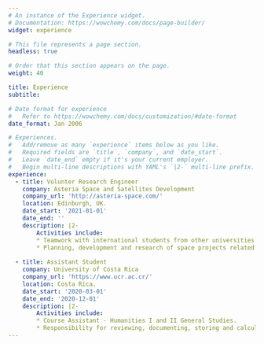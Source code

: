 ```yaml
---
# An instance of the Experience widget.
# Documentation: https://wowchemy.com/docs/page-builder/
widget: experience

# This file represents a page section.
headless: true

# Order that this section appears on the page.
weight: 40

title: Experience
subtitle:

# Date format for experience
#   Refer to https://wowchemy.com/docs/customization/#date-format
date_format: Jan 2006

# Experiences.
#   Add/remove as many `experience` items below as you like.
#   Required fields are `title`, `company`, and `date_start`.
#   Leave `date_end` empty if it's your current employer.
#   Begin multi-line descriptions with YAML's `|2-` multi-line prefix.
experience:
  - title: Volunter Research Engineer
    company: Asteria Space and Satellites Development
    company_url: 'http://asteria-space.com/'
    location: Edinburgh, UK.
    date_start: '2021-01-01'
    date_end: ''
    description: |2-
        Activities include:
        * Teamwork with international students from other universities under virtual communication.
        * Planning, development and research of space projects related to GIS and Remote Sensing.
        
  - title: Assistant Student
    company: University of Costa Rica
    company_url: 'https://www.ucr.ac.cr/'
    location: Costa Rica.
    date_start: '2020-03-01'
    date_end: '2020-12-01'
    description: |2-
        Activities include:
        * Course Assistant - Humanities I and II General Studies.
        * Responsibility for reviewing, documenting, storing and calculating evaluations made by course students, all through different softwares such as Excel and Python.
---
```

